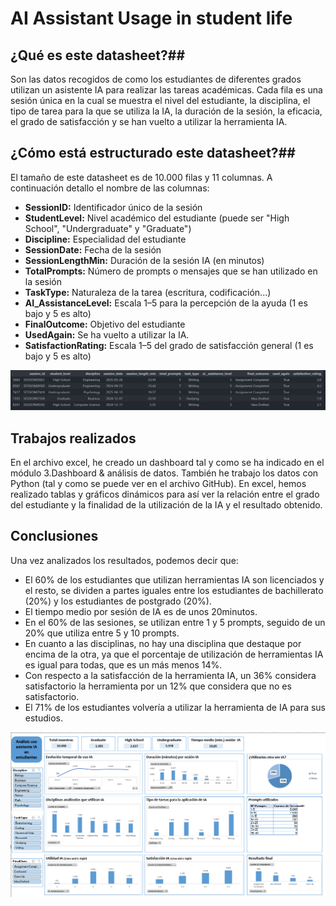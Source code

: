# AI Assistant Usage in student life #

## **¿Qué es este datasheet?**##
Son las datos recogidos de como los estudiantes de diferentes grados utilizan un asistente IA para realizar las tareas académicas. 
Cada fila es una sesión única en la cual se muestra el nivel del estudiante, la disciplina, el tipo de tarea para la que se utiliza la IA, la duración de la sesión, la eficacia, el grado de satisfacción y se han vuelto a utilizar la herramienta IA.

## **¿Cómo está estructurado este datasheet?**##
El tamaño de este datasheet es de 10.000 filas y 11 columnas. A continuación detallo el nombre de las columnas:
- **SessionID:** Identificador único de la sesión
- **StudentLevel:** Nivel académico del estudiante (puede ser "High School", "Undergraduate" y "Graduate")
- **Discipline:** Especialidad del estudiante 
- **SessionDate:** Fecha de la sesión
- **SessionLengthMin:**	Duración de la sesión IA (en minutos)
- **TotalPrompts:**	Número de prompts o mensajes que se han utilizado en la sesión
- **TaskType:**	Naturaleza de la tarea (escritura, codificación...)
- **AI_AssistanceLevel:** Escala 1–5 para la percepción de la ayuda (1 es bajo y 5 es alto)
- **FinalOutcome:**	Objetivo del estudiante
- **UsedAgain:** Se ha vuelto a utilizar la IA.
- **SatisfactionRating:** Escala 1–5 del grado de satisfacción general (1 es bajo y 5 es alto)

![Imagen muestra estructura](./Imagen/Imagen_1.png)

## **Trabajos realizados** ##
En el archivo excel, he creado un dashboard tal y como se ha indicado en el módulo 3.Dashboard & análisis de datos. También he trabajo los datos con Python (tal y como se puede ver en el archivo GitHub).
En excel, hemos realizado tablas y gráficos dinámicos para así ver la relación entre el grado del estudiante y la finalidad de la utilización de la IA y el resultado obtenido. 

## **Conclusiones** ##
Una vez analizados los resultados, podemos decir que:
- El 60% de los estudiantes que utilizan herramientas IA son licenciados y el resto, se dividen a partes iguales entre los estudiantes de bachillerato (20%) y los estudiantes de postgrado (20%).
- El tiempo medio por sesión de IA es de unos 20minutos.
- En el 60% de las sesiones, se utilizan entre 1 y 5 prompts, seguido de un 20% que utiliza entre 5 y 10 prompts.
- En cuanto a las disciplinas, no hay una disciplina que destaque por encima de la otra, ya que el porcentaje de utilización de herramientas IA es igual para todas, que es un más menos 14%.
- Con respecto a la satisfacción de la herramienta IA, un 36% considera satisfactorio la herramienta por un 12% que considera que no es satisfactorio.
- El 71% de los estudiantes volvería a utilizar la herramienta de IA para sus estudios.  

![Imagen Dashboard](./Imagen/Imagen_2.png)